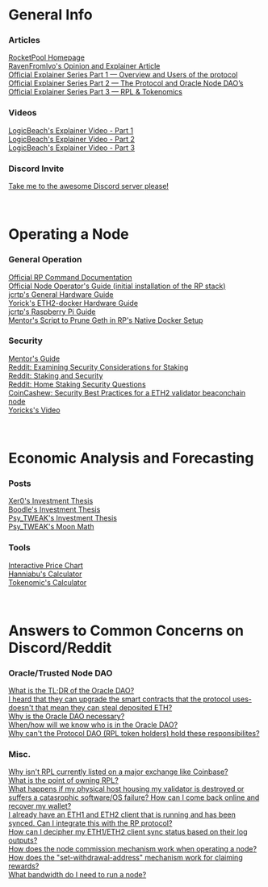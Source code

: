 # General Info
### Articles
[RocketPool Homepage](https://www.rocketpool.net/) </br>
[RavenFromIvo's Opinion and Explainer Article](https://iwo.medium.com/why-will-rocket-pool-win-staking-wars-f87493589d53) </br>
[Official Explainer Series Part 1 — Overview and Users of the protocol](https://medium.com/rocket-pool/rocket-pool-staking-protocol-part-1-8be4859e5fbd) </br>
[Official Explainer Series Part 2 — The Protocol and Oracle Node DAO’s](https://medium.com/rocket-pool/rocket-pool-staking-protocol-part-2-e0d346911fe1) </br>
[Official Explainer Series Part 3 — RPL & Tokenomics](https://medium.com/rocket-pool/rocket-pool-staking-protocol-part-3-3029afb57d4c) </br>
### Videos
[LogicBeach's Explainer Video - Part 1](https://www.youtube.com/watch?v=uytfJlMfdyc) </br>
[LogicBeach's Explainer Video - Part 2](https://www.youtube.com/watch?v=Vc4rxI9zEis) </br>
[LogicBeach's Explainer Video - Part 3](https://www.youtube.com/watch?v=8mvXzu020Is) </br>
### Discord Invite
[Take me to the awesome Discord server please!](https://discord.gg/dV69Jszm)</br>

</br>

# Operating a Node
### General Operation
[Official RP Command Documentation](https://rocket-pool.readthedocs.io/en/latest/smart-node/reference.html#node-commands) </br>
[Official Node Operator's Guide (initial installation of the RP stack)](https://medium.com/rocket-pool/rocket-pool-v2-5-beta-node-operators-guide-77859891766b) </br>
[jcrtp's General Hardware Guide](https://github.com/jclapis/rocketpool.github.io/blob/main/src/guides/local/hardware.md)</br>
[Yorick's ETH2-docker Hardware Guide](https://eth2-docker.net/docs/Usage/Hardware) </br>
[jcrtp's Raspberry Pi Guide](https://github.com/jclapis/rp-pi-guide) </br>
[Mentor's Script to Prune Geth in RP's Native Docker Setup](https://github.com/actuallymentor/rocketpool.github.io/blob/2e1dfcecf05b2f5a7ae6832707999854a1f4555f/src/guides/node/geth-pruning.md) </br>
### Security
[Mentor's Guide](https://docs.rocketpool.net/guides/node/securing-your-node.html)</br>
[Reddit: Examining Security Considerations for Staking](https://old.reddit.com/r/ethstaker/comments/jtn2tx/examining_security_considerations_for_staking/)</br>
[Reddit: Staking and Security](https://old.reddit.com/r/ethstaker/comments/hmqpdu/staking_and_security/)</br>
[Reddit: Home Staking Security Questions](https://old.reddit.com/r/ethstaker/comments/iqq2tv/home_staking_security_questions/)</br>
[CoinCashew: Security Best Practices for a ETH2 validator beaconchain node](https://www.coincashew.com/coins/overview-eth/guide-or-security-best-practices-for-a-eth2-validator-beaconchain-node
)</br>
[Yoricks's Video](https://www.youtube.com/watch?v=hHtvCGlPz-o)</br>

</br>

# Economic Analysis and Forecasting
### Posts
[Xer0's Investment Thesis](https://www.reddit.com/r/ethfinance/comments/m3pug8/the_rocket_pool_investment_thesis/)</br>
[Boodle's Investment Thesis](https://www.reddit.com/r/ethfinance/comments/m4jj0i/rocketpool_investment_thesis_round_3/)</br>
[Psy_TWEAK's Investment Thesis](https://www.reddit.com/r/ethtrader/comments/m43r38/the_rocket_pool_investment_thesis_speculative/)</br>
[Psy_TWEAK's Moon Math](https://discord.com/channels/405159462932971535/405163713063288832/820009733020844043)</br>
### Tools
[Interactive Price Chart](https://tommw.shinyapps.io/RPL_apy/)</br>
[Hanniabu's Calculator](https://www.rocketpooltool.com/)</br>
[Tokenomic's Calculator](https://docs.google.com/spreadsheets/d/1Wl3EukDALcd8nBQQkMhzXr5WfwmEj264YPfch9AJN30/edit#gid=0)</br>

</br>

# Answers to Common Concerns on Discord/Reddit
### Oracle/Trusted Node DAO
[What is the TL;DR of the Oracle DAO?](https://discord.com/channels/405159462932971535/704196071881965589/804156484161896468)</br>
[I heard that they can upgrade the smart contracts that the protocol uses- doesn't that mean they can steal deposited ETH?](https://discord.com/channels/405159462932971535/704196071881965589/820084833895448607)</br>
[Why is the Oracle DAO necessary?](https://discord.com/channels/405159462932971535/704196071881965589/812111405263486996)</br>
[When/how will we know who is in the Oracle DAO?](https://discord.com/channels/405159462932971535/704196071881965589/812110740995178496)</br>
[Why can't the Protocol DAO (RPL token holders) hold these responsibilites?](https://discord.com/channels/405159462932971535/704196071881965589/812112820350746644)</br>
### Misc.
[Why isn't RPL currently listed on a major exchange like Coinbase?](https://discord.com/channels/405159462932971535/709960470953590825/834968369895047179) </br>
[What is the point of owning RPL?](https://www.reddit.com/r/ethstaker/comments/mwib11/rocketpool_community_resources/gvkik78?utm_source=share&utm_medium=web2x&context=3)</br>
[What happens if my physical host housing my validator is destroyed or suffers a catasrophic software/OS failure? How can I come back online and recover my wallet?](https://discord.com/channels/405159462932971535/405164275036848128/835647435057004554) </br>
[I already have an ETH1 and ETH2 client that is running and has been synced. Can I integrate this with the RP protocol?](https://rocket-pool.readthedocs.io/en/latest/smart-node/customization.html) </br>
[How can I decipher my ETH1/ETH2 client sync status based on their log outputs?](https://discord.com/channels/405159462932971535/468923220607762485/834022354807423036) </br>
[How does the node commission mechanism work when operating a node?](https://discord.com/channels/405159462932971535/704196071881965589/839018344157675530) </br>
[How does the "set-withdrawal-address" mechanism work for claiming rewards?](https://discord.com/channels/405159462932971535/405163713063288832/841129862072893451) </br>
[What bandwidth do I need to run a node?](https://discord.com/channels/405159462932971535/405164275036848128/841853273227919410) </br>
